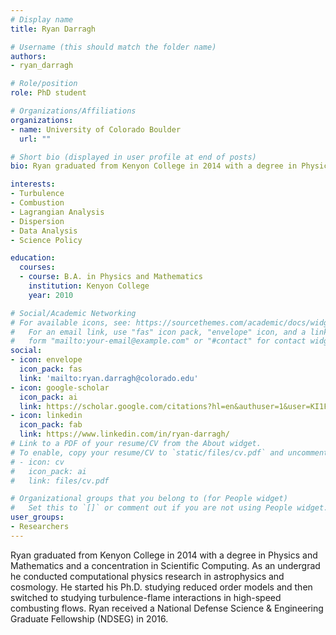 ```yaml
---
# Display name
title: Ryan Darragh

# Username (this should match the folder name)
authors:
- ryan_darragh

# Role/position
role: PhD student

# Organizations/Affiliations
organizations:
- name: University of Colorado Boulder
  url: ""

# Short bio (displayed in user profile at end of posts)
bio: Ryan graduated from Kenyon College in 2014 with a degree in Physics and Mathematics and a concentration in Scientific Computing. As an undergrad he conducted computational physics research in astrophysics and cosmology. He started his Ph.D. studying reduced order models and then switched to studying turbulence-flame interactions in high-speed combusting flows. Ryan received a National Defense Science & Engineering Graduate Fellowship (NDSEG) in 2016.

interests:
- Turbulence
- Combustion
- Lagrangian Analysis
- Dispersion
- Data Analysis
- Science Policy

education:
  courses:
  - course: B.A. in Physics and Mathematics
    institution: Kenyon College
    year: 2010

# Social/Academic Networking
# For available icons, see: https://sourcethemes.com/academic/docs/widgets/#icons
#   For an email link, use "fas" icon pack, "envelope" icon, and a link in the
#   form "mailto:your-email@example.com" or "#contact" for contact widget.
social:
- icon: envelope
  icon_pack: fas
  link: 'mailto:ryan.darragh@colorado.edu'
- icon: google-scholar
  icon_pack: ai
  link: https://scholar.google.com/citations?hl=en&authuser=1&user=KI1FZOcAAAAJ
- icon: linkedin
  icon_pack: fab
  link: https://www.linkedin.com/in/ryan-darragh/
# Link to a PDF of your resume/CV from the About widget.
# To enable, copy your resume/CV to `static/files/cv.pdf` and uncomment the lines below.
# - icon: cv
#   icon_pack: ai
#   link: files/cv.pdf

# Organizational groups that you belong to (for People widget)
#   Set this to `[]` or comment out if you are not using People widget.
user_groups:
- Researchers
---
```


Ryan graduated from Kenyon College in 2014 with a degree in Physics and Mathematics and a concentration in Scientific Computing. As an undergrad he conducted computational physics research in astrophysics and cosmology. He started his Ph.D. studying reduced order models and then switched to studying turbulence-flame interactions in high-speed combusting flows. Ryan received a National Defense Science & Engineering Graduate Fellowship (NDSEG) in 2016.
